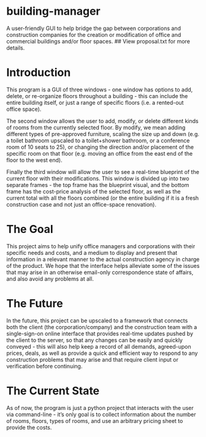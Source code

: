 # building-manager
A user-friendly GUI to help bridge the gap between corporations and construction companies for the creation or modification of office and commercial buildings and/or floor spaces. ## View proposal.txt for more details.

# Introduction
This program is a GUI of three windows - one window has options to add, delete, or re-organize floors throughout a building - this can include the entire building itself, or just a range of specific floors (i.e. a rented-out office space). 

The second window allows the user to add, modify, or delete different kinds of rooms from the currently selected floor. By modify, we mean adding different types of pre-approved furniture, scaling the size up and down (e.g. a toilet bathroom upscaled to a toilet+shower bathroom, or a conference room of 10 seats to 25), or changing the direction and/or placement of the specific room on that floor (e.g. moving an office from the east end of the floor to the west end). 

Finally the third window will allow the user to see a real-time blueprint of the current floor with their modifications. This window is divided up into two separate frames - the top frame has the blueprint visual, and the bottom frame has the cost-price analysis of the selected floor, as well as the current total with all the floors combined (or the entire building if it is a fresh construction case and not just an office-space renovation).

# The Goal
This project aims to help unify office managers and corporations with their specific needs and costs, and a medium to display and present that information in a relevant manner to the actual construction agency in charge of the product. We hope that the interface helps alleviate some of the issues that may arise in an otherwise email-only correspondence state of affairs, and also avoid any problems at all.

# The Future
In the future, this project can be upscaled to a framework that connects both the client (the corporation/company) and the construction team with a single-sign-on online interface that provides real-time updates pushed by the client to the server, so that any changes can be easily and quickly conveyed - this will also help keep a record of all demands, agreed-upon prices, deals, as well as provide a quick and efficient way to respond to any construction problems that may arise and that require client input or verification before continuing.

# The Current State
As of now, the program is just a python project that interacts with the user via command-line - it’s only goal is to collect information about the number of rooms, floors, types of rooms, and use an arbitrary pricing sheet to provide the costs. 

